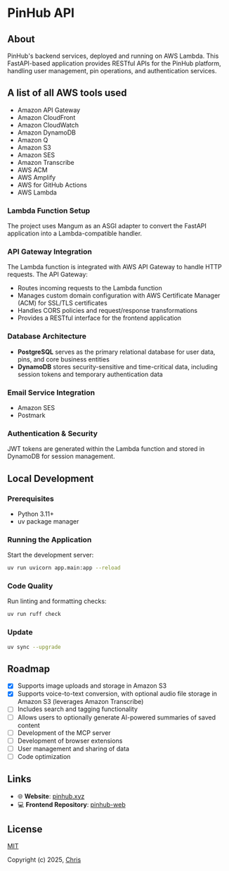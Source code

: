 # PinHub API

## About

PinHub's backend services, deployed and running on AWS Lambda. This FastAPI-based application provides RESTful APIs for the PinHub platform, handling user management, pin operations, and authentication services.

## A list of all AWS tools used

- Amazon API Gateway
- Amazon CloudFront
- Amazon CloudWatch
- Amazon DynamoDB
- Amazon Q
- Amazon S3
- Amazon SES
- Amazon Transcribe
- AWS ACM
- AWS Amplify
- AWS for GitHub Actions
- AWS Lambda

### Lambda Function Setup

The project uses Mangum as an ASGI adapter to convert the FastAPI application into a Lambda-compatible handler.

### API Gateway Integration

The Lambda function is integrated with AWS API Gateway to handle HTTP requests. The API Gateway:

- Routes incoming requests to the Lambda function
- Manages custom domain configuration with AWS Certificate Manager (ACM) for SSL/TLS certificates
- Handles CORS policies and request/response transformations
- Provides a RESTful interface for the frontend application

### Database Architecture

- **PostgreSQL** serves as the primary relational database for user data, pins, and core business entities
- **DynamoDB** stores security-sensitive and time-critical data, including session tokens and temporary authentication data

### Email Service Integration

- Amazon SES
- Postmark

### Authentication & Security

JWT tokens are generated within the Lambda function and stored in DynamoDB for session management.

## Local Development

### Prerequisites

- Python 3.11+
- uv package manager

### Running the Application

Start the development server:

```bash
uv run uvicorn app.main:app --reload
```

### Code Quality

Run linting and formatting checks:

```bash
uv run ruff check
```

### Update

```bash
uv sync --upgrade
```

## Roadmap

- [x] Supports image uploads and storage in Amazon S3
- [x] Supports voice-to-text conversion, with optional audio file storage in Amazon S3 (leverages Amazon Transcribe)
- [ ] Includes search and tagging functionality
- [ ] Allows users to optionally generate AI-powered summaries of saved content
- [ ] Development of the MCP server
- [ ] Development of browser extensions
- [ ] User management and sharing of data
- [ ] Code optimization

## Links

- 🌐 **Website**: [pinhub.xyz](https://pinhub.xyz)
- 💻 **Frontend Repository**: [pinhub-web](https://github.com/chris1ding1/pinhub-web)

## License

[MIT](https://opensource.org/licenses/MIT)

Copyright (c) 2025, [Chris](https://chrisding.xyz)
